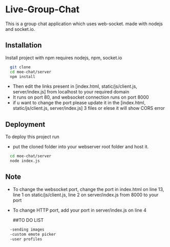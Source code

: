 # Live-Group-Chat
This is a group chat application which uses web-socket. made with nodejs and socket.io.

## Installation

Install project with npm
requires nodejs, npm, socket.io

```bash
  git clone 
  cd moe-chat/server
  npm install
```
* Then edit the links present in [index.html, static/js/client.js, server/index.js] from localhost to your required domain
* It runs on port 80, and websocket connection runs on port 8000
* if u want to change the port please update it in the [index.html, static/js/client.js, server/index.js] 3 files or elese it will show CORS error

## Deployment

To deploy this project run
* put the cloned folder into your webserver root folder and host it.

```bash
  cd moe-chat/server
  node index.js
```
## Note
* To change the websocket port, change the port in index.html on line 13, line 1 on static/js/client.js, line 2 on server/index.js from 8000 to your port
* To change HTTP port, add your port in server/index.js on line 4

  ##TO DO LIST
```bash
  -sending images
  -custom emote picker
  -user profiles
  ```
  
